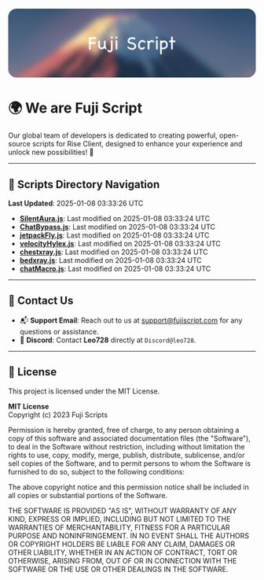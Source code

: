 ![Banner](.github/b.webp)

# 🌍 **We are Fuji Script**

Our global team of developers is dedicated to creating powerful, open-source scripts for Rise Client, designed to enhance your experience and unlock new possibilities! 🌟

---
<!-- SCRIPTS_NAVIGATION_START -->
## 📂 **Scripts Directory Navigation**

**Last Updated**: 2025-01-08 03:33:26 UTC

- **[SilentAura.js](scripts/SilentAura.js)**: Last modified on 2025-01-08 03:33:24 UTC
- **[ChatBypass.js](scripts/ChatBypass.js)**: Last modified on 2025-01-08 03:33:24 UTC
- **[jetpackFly.js](scripts/jetpackFly.js)**: Last modified on 2025-01-08 03:33:24 UTC
- **[velocityHylex.js](scripts/velocityHylex.js)**: Last modified on 2025-01-08 03:33:24 UTC
- **[chestxray.js](scripts/chestxray.js)**: Last modified on 2025-01-08 03:33:24 UTC
- **[bedxray.js](scripts/bedxray.js)**: Last modified on 2025-01-08 03:33:24 UTC
- **[chatMacro.js](scripts/chatMacro.js)**: Last modified on 2025-01-08 03:33:24 UTC

<!-- SCRIPTS_NAVIGATION_END -->

---

## 💬 **Contact Us**  
- 📬 **Support Email**: Reach out to us at [support@fujiscript.com](mailto:support@fujiscript.com) for any questions or assistance.  
- 💬 **Discord**: Contact **Leo728** directly at `Discord@leo728`.

---

## 📜 **License**

This project is licensed under the MIT License.  

**MIT License**  
Copyright (c) 2023 Fuji Scripts  

Permission is hereby granted, free of charge, to any person obtaining a copy of this software and associated documentation files (the "Software"), to deal in the Software without restriction, including without limitation the rights to use, copy, modify, merge, publish, distribute, sublicense, and/or sell copies of the Software, and to permit persons to whom the Software is furnished to do so, subject to the following conditions:  

The above copyright notice and this permission notice shall be included in all copies or substantial portions of the Software.  

THE SOFTWARE IS PROVIDED "AS IS", WITHOUT WARRANTY OF ANY KIND, EXPRESS OR IMPLIED, INCLUDING BUT NOT LIMITED TO THE WARRANTIES OF MERCHANTABILITY, FITNESS FOR A PARTICULAR PURPOSE AND NONINFRINGEMENT. IN NO EVENT SHALL THE AUTHORS OR COPYRIGHT HOLDERS BE LIABLE FOR ANY CLAIM, DAMAGES OR OTHER LIABILITY, WHETHER IN AN ACTION OF CONTRACT, TORT OR OTHERWISE, ARISING FROM, OUT OF OR IN CONNECTION WITH THE SOFTWARE OR THE USE OR OTHER DEALINGS IN THE SOFTWARE.  
